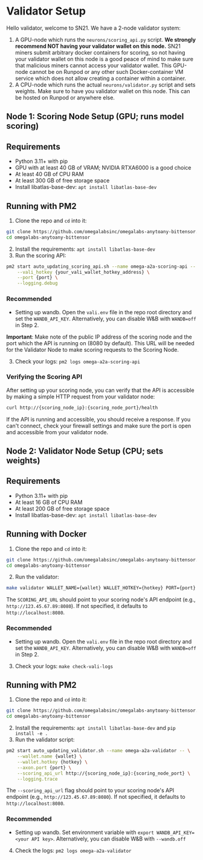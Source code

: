 # Validator Setup

Hello validator, welcome to SN21. We have a 2-node validator system:
1. A GPU-node which runs the `neurons/scoring_api.py` script. **We strongly recommend NOT having your validator wallet on this node.** SN21 miners submit arbitrary docker containers for scoring, so not having your validator wallet on this node is a good peace of mind to make sure that malicious miners cannot access your validator wallet. This GPU-node cannot be on Runpod or any other such Docker-container VM service which does not allow creating a container within a container.
2. A CPU-node which runs the actual `neurons/validator.py` script and sets weights. Make sure to have you validator wallet on this node. This can be hosted on Runpod or anywhere else.

## Node 1: Scoring Node Setup (GPU; runs model scoring)

## Requirements
- Python 3.11+ with pip
- GPU with at least 40 GB of VRAM; NVIDIA RTXA6000 is a good choice
- At least 40 GB of CPU RAM
- At least 300 GB of free storage space
- Install libatlas-base-dev: `apt install libatlas-base-dev`

## Running with PM2
1. Clone the repo and `cd` into it:
```bash
git clone https://github.com/omegalabsinc/omegalabs-anytoany-bittensor.git
cd omegalabs-anytoany-bittensor
```
2. Install the requirements: `apt install libatlas-base-dev`
3. Run the scoring API:
```bash
pm2 start auto_updating_scoring_api.sh --name omega-a2a-scoring-api -- \
    --vali_hotkey {your_vali_wallet_hotkey_address} \
    --port {port} \
    --logging.debug
```
### Recommended
- Setting up wandb. Open the `vali.env` file in the repo root directory and set the `WANDB_API_KEY`. Alternatively, you can disable W&B with `WANDB=off` in Step 2.

**Important**: Make note of the public IP address of the scoring node and the port which the API is running on (8080 by default). This URL will be needed for the Validator Node to make scoring requests to the Scoring Node.

3. Check your logs: `pm2 logs omega-a2a-scoring-api`

### Verifying the Scoring API
After setting up your scoring node, you can verify that the API is accessible by making a simple HTTP request from your validator node:

```bash
curl http://{scoring_node_ip}:{scoring_node_port}/health
```

If the API is running and accessible, you should receive a response. If you can't connect, check your firewall settings and make sure the port is open and accessible from your validator node.

## Node 2: Validator Node Setup (CPU; sets weights)

## Requirements
- Python 3.11+ with pip
- At least 16 GB of CPU RAM
- At least 200 GB of free storage space
- Install libatlas-base-dev: `apt install libatlas-base-dev`

## Running with Docker
1. Clone the repo and `cd` into it:
```bash
git clone https://github.com/omegalabsinc/omegalabs-anytoany-bittensor.git
cd omegalabs-anytoany-bittensor
```
2. Run the validator:
```bash
make validator WALLET_NAME={wallet} WALLET_HOTKEY={hotkey} PORT={port} SCORING_API_URL=http://{scoring_node_ip}:{scoring_node_port}
```

The `SCORING_API_URL` should point to your scoring node's API endpoint (e.g., `http://123.45.67.89:8080`). If not specified, it defaults to `http://localhost:8080`.

### Recommended
- Setting up wandb. Open the `vali.env` file in the repo root directory and set the `WANDB_API_KEY`. Alternatively, you can disable W&B with `WANDB=off` in Step 2.

3. Check your logs: `make check-vali-logs`

## Running with PM2
1. Clone the repo and `cd` into it:
```bash
git clone https://github.com/omegalabsinc/omegalabs-anytoany-bittensor.git
cd omegalabs-anytoany-bittensor
```
2. Install the requirements: `apt install libatlas-base-dev` and `pip install -e .`
3. Run the validator script:
```bash
pm2 start auto_updating_validator.sh --name omega-a2a-validator -- \
    --wallet.name {wallet} \
    --wallet.hotkey {hotkey} \
    --axon.port {port} \
    --scoring_api_url http://{scoring_node_ip}:{scoring_node_port} \
    --logging.trace
```

The `--scoring_api_url` flag should point to your scoring node's API endpoint (e.g., `http://123.45.67.89:8080`). If not specified, it defaults to `http://localhost:8080`.

### Recommended
- Setting up wandb. Set environment variable with `export WANDB_API_KEY=<your API key>`. Alternatively, you can disable W&B with `--wandb.off`
4. Check the logs: `pm2 logs omega-a2a-validator`
